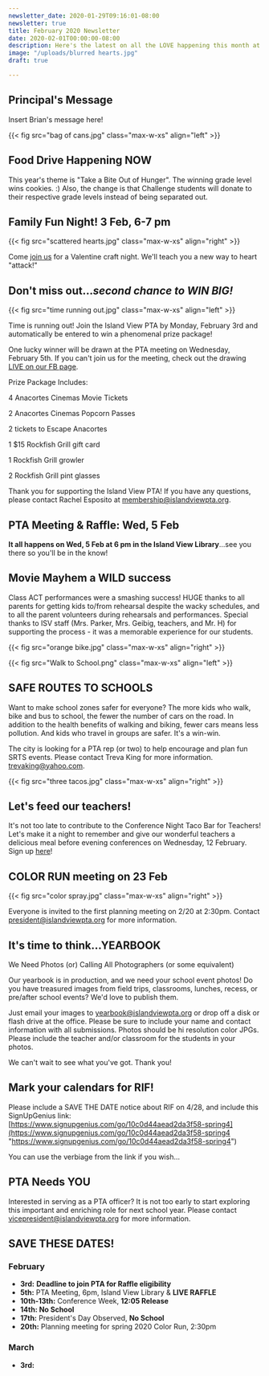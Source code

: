```yaml
---
newsletter_date: 2020-01-29T09:16:01-08:00
newsletter: true
title: February 2020 Newsletter
date: 2020-02-01T00:00:00-08:00
description: Here's the latest on all the LOVE happening this month at Island View!
image: "/uploads/blurred hearts.jpg"
draft: true

---
```

## Principal's Message

Insert Brian's message here!

{{< fig src="bag of cans.jpg" class="max-w-xs" align="left" >}}

## Food Drive Happening NOW

This year's theme is "Take a Bite Out of Hunger". The winning grade level wins cookies. :) Also, the change is that Challenge students will donate to their respective grade levels instead of being separated out.

## Family Fun Night! 3 Feb, 6-7 pm

{{< fig src="scattered hearts.jpg" class="max-w-xs" align="right" >}}

Come [join us](https://www.facebook.com/events/755958311580824/) for a Valentine craft night. We'll teach you a new way to heart "attack!"

## Don't miss out...**_second chance_** **_to WIN BIG!_**

{{< fig src="time running out.jpg" class="max-w-xs" align="left" >}}

Time is running out! Join the Island View PTA by Monday, February 3rd and automatically be entered to win a phenomenal prize package!

One lucky winner will be drawn at the PTA meeting on Wednesday, February 5th. If you can't join us for the meeting, check out the drawing [LIVE on our FB page](https://www.facebook.com/IslandViewPTA/).

Prize Package Includes:

4 Anacortes Cinemas Movie Tickets

2 Anacortes Cinemas Popcorn Passes

2 tickets to Escape Anacortes

1 $15 Rockfish Grill gift card

1 Rockfish Grill growler

2 Rockfish Grill pint glasses

Thank you for supporting the Island View PTA! If you have any questions, please contact Rachel Esposito at [membership@islandviewpta.org](mailto:membership@islandviewpta.org).

## PTA Meeting & Raffle: Wed, 5 Feb

**It all happens on Wed, 5 Feb at 6 pm in the Island View Library**...see you there so you'll be in the know!

## Movie Mayhem a WILD success

Class ACT performances were a smashing success! HUGE thanks to all parents for getting kids to/from rehearsal despite the wacky schedules, and to all the parent volunteers during rehearsals and performances. Special thanks to ISV staff (Mrs. Parker, Mrs. Geibig, teachers, and Mr. H) for supporting the process - it was a memorable experience for our students.

{{< fig src="orange bike.jpg" class="max-w-xs" align="right" >}}

{{< fig src="Walk to School.png" class="max-w-xs" align="left" >}}

## SAFE ROUTES TO SCHOOLS

Want to make school zones safer for everyone? The more kids who walk, bike and bus to school, the fewer the number of cars on the road. In addition to the health benefits of walking and biking, fewer cars means less pollution. And kids who travel in groups are safer. It's a win-win.

The city is looking for a PTA rep (or two) to help encourage and plan fun SRTS events. Please contact Treva King for more information. [trevaking@yahoo.com](mailto:trevaking@yahoo.com).

{{< fig src="three tacos.jpg" class="max-w-xs" align="right" >}}

## Let's feed our teachers!

It's not too late to contribute to the Conference Night Taco Bar for Teachers! Let's make it a night to remember and give our wonderful teachers a delicious meal before evening conferences on Wednesday, 12 February. Sign up [here](https://www.signupgenius.com/go/10C0D44AEAD2DA3F58-conference6)!

## COLOR RUN meeting on 23 Feb

{{< fig src="color spray.jpg" class="max-w-xs" align="right" >}}

Everyone is invited to the first planning meeting on 2/20 at 2:30pm. Contact [president@islandviewpta.org](mailto:president@islandviewpta.org) for more information.

## It's time to think...YEARBOOK

We Need Photos (or) Calling All Photographers (or some equivalent)

Our yearbook is in production, and we need your school event photos! Do you have treasured images from field trips, classrooms, lunches, recess, or pre/after school events? We'd love to publish them.

Just email your images to [yearbook@islandviewpta.org](mailto:yearbook@islandviewpta.org) or drop off a disk or flash drive at the office. Please be sure to include your name and contact information with all submissions. Photos should be hi resolution color JPGs. Please include the teacher and/or classroom for the students in your photos.

We can't wait to see what you've got. Thank you!

## Mark your calendars for RIF!

Please include a SAVE THE DATE notice about RIF on 4/28, and include this SignUpGenius link: [https://www.signupgenius.com/go/10c0d44aead2da3f58-spring4](https://www.signupgenius.com/go/10c0d44aead2da3f58-spring4 "https://www.signupgenius.com/go/10c0d44aead2da3f58-spring4")

You can use the verbiage from the link if you wish...

## PTA Needs YOU

Interested in serving as a PTA officer? It is not too early to start exploring this important and enriching role for next school year. Please contact [vicepresident@islandviewpta.org](mailto:vicepresident@islandviewpta.org) for more information.

## SAVE THESE DATES!

### February

* **3rd:**  **Deadline to join PTA for Raffle eligibility**
* **5th:**  PTA Meeting, 6pm, Island View Library & **LIVE RAFFLE**
* **10th-13th:**  Conference Week, **12:05 Release**
* **14th:  No School**
* **17th:**  President's Day Observed, **No School**
* **20th:** Planning meeting for spring 2020 Color Run, 2:30pm

### March

* **3rd:**